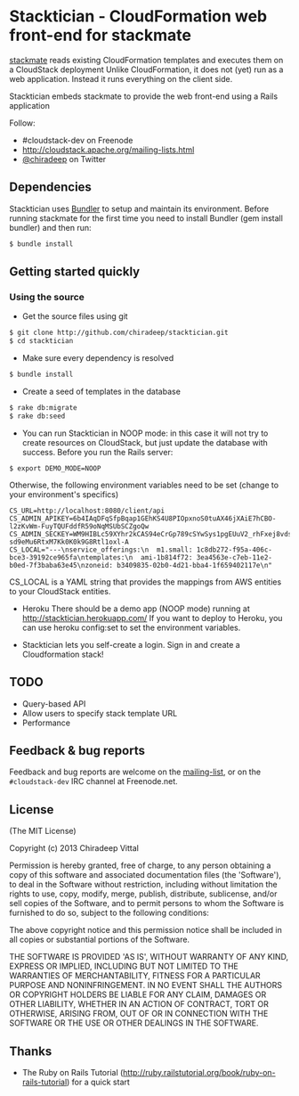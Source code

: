 # Stacktician - CloudFormation web front-end for stackmate

[stackmate](https://github.com/chiradeep/stackmate.git) reads existing CloudFormation templates 
and executes them on a CloudStack deployment
Unlike CloudFormation, it does not (yet) run as a web application. 
Instead it runs everything on the client side. 

Stacktician embeds stackmate to provide the web front-end using a Rails application


Follow:
* \#cloudstack-dev on Freenode
* <http://cloudstack.apache.org/mailing-lists.html>
* [@chiradeep](http://twitter.com/chiradeep) on Twitter

## Dependencies

Stacktician uses [Bundler](http://gembundler.com/) to setup and maintain its
environment. Before running stackmate for the first time you need to install
Bundler (gem install bundler) and then run:

```bash
$ bundle install

```


## Getting started quickly

### Using the source

* Get the source files using git

```bash
$ git clone http://github.com/chiradeep/stacktician.git
$ cd stacktician
```

* Make sure every dependency is resolved

```bash
$ bundle install
```

* Create a seed of templates in the database

```bash
$ rake db:migrate
$ rake db:seed
```

* You can run Stacktician in NOOP mode: in this case it will not try to create resources on CloudStack, but just update the database with success. Before you run the Rails server:
```
$ export DEMO_MODE=NOOP
```

Otherwise, the following environment variables need to be set (change to your environment's specifics)

```
CS_URL=http://localhost:8080/client/api
CS_ADMIN_APIKEY=6b4IAqDFqSfpBqap1GEhKS4U8PIOpxnoS0tuAX46jXAiE7hCBO-l2zKvWm-FuyTQUFddfR59oNqMSUbSCZgoQw
CS_ADMIN_SECKEY=WM9HIBLc59XYhr2kCAS94eCrGp789cSYwSys1pgEUuV2_rhFxej8vds-sd9eMu6RtxM7Kk0K0k9G8Rtl1oxl-A
CS_LOCAL="---\nservice_offerings:\n  m1.small: 1c8db272-f95a-406c-bce3-39192ce965fa\ntemplates:\n  ami-1b814f72: 3ea4563e-c7eb-11e2-b0ed-7f3baba63e45\nzoneid: b3409835-02b0-4d21-bba4-1f659402117e\n"
```

CS_LOCAL is a YAML string that provides the mappings from AWS entities to your CloudStack entities.

* Heroku
There should be a demo app (NOOP mode) running at http://stacktician.herokuapp.com/
If you want to deploy to Heroku, you can use heroku config:set to set the environment variables.


* Stacktician lets you self-create a login. Sign in and create a Cloudformation stack!


## TODO
* Query-based API
* Allow users to specify stack template URL
* Performance

## Feedback & bug reports

Feedback and bug reports are welcome on the [mailing-list](dev@cloudstack.apache.org), or on the `#cloudstack-dev` IRC channel at Freenode.net.

## License

(The MIT License)

Copyright (c) 2013 Chiradeep Vittal

Permission is hereby granted, free of charge, to any person obtaining
a copy of this software and associated documentation files (the
'Software'), to deal in the Software without restriction, including
without limitation the rights to use, copy, modify, merge, publish,
distribute, sublicense, and/or sell copies of the Software, and to
permit persons to whom the Software is furnished to do so, subject to
the following conditions:

The above copyright notice and this permission notice shall be
included in all copies or substantial portions of the Software.

THE SOFTWARE IS PROVIDED 'AS IS', WITHOUT WARRANTY OF ANY KIND,
EXPRESS OR IMPLIED, INCLUDING BUT NOT LIMITED TO THE WARRANTIES OF
MERCHANTABILITY, FITNESS FOR A PARTICULAR PURPOSE AND NONINFRINGEMENT.
IN NO EVENT SHALL THE AUTHORS OR COPYRIGHT HOLDERS BE LIABLE FOR ANY
CLAIM, DAMAGES OR OTHER LIABILITY, WHETHER IN AN ACTION OF CONTRACT,
TORT OR OTHERWISE, ARISING FROM, OUT OF OR IN CONNECTION WITH THE
SOFTWARE OR THE USE OR OTHER DEALINGS IN THE SOFTWARE.

## Thanks

- The Ruby on Rails Tutorial (http://ruby.railstutorial.org/book/ruby-on-rails-tutorial) for a quick start

